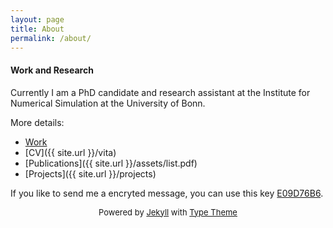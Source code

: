 ```yaml
---
layout: page
title: About
permalink: /about/
---
```

<h4>Work and Research</h4>
Currently I am a PhD candidate and research assistant at the Institute for Numerical Simulation at the University of Bonn.<p>
More details:

* <a href="http://schweitzer.ins.uni-bonn.de/people/diehl.html">Work</a>	
* [CV]({{ site.url }}/vita)	
* [Publications]({{ site.url }}/assets/list.pdf)
* [Projects]({{ site.url }}/projects)	
	

If you like to send me a encryted message, you can use this key <a href="https://pgp.mit.edu/pks/lookup?op=get&search=0x9DBF3B88E09D76B6">E09D76B6</a>.
<p>
<p>
<center>
<font size="2">Powered by <a href="http://jekyllrb.com">Jekyll</a> with <a href="https://rohanchandra.github.io/project/type/">Type Theme</a></font></center>
